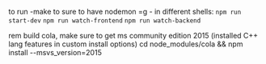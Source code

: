 to run
	-make to sure to have nodemon =g
	- in different shells:
		`npm run start-dev`
		`npm run watch-frontend`
		`npm run watch-backend`


rem build cola, make sure to get ms community edition 2015 (installed C++ lang features in custom install options)
cd node_modules/cola && npm install --msvs_version=2015
